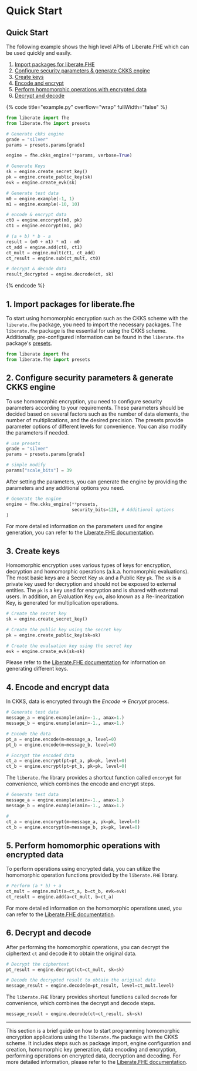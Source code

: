 # Quick Start

## Quick Start

The following example shows the high level APIs of Liberate.FHE which can be used quickly and easily.

1. [Import packages for liberate.FHE](quick-start.md#1.-import-packages-for-liberate.fhe)
2. [Configure security parameters & generate CKKS engine](quick-start.md#2.-configure-homomorphic-paramters-and-generate-ckks-engine)
3. [Create keys](quick-start.md#3.-create-homomorphic-keys)
4. [Encode and encrypt](quick-start.md#4.-encode-and-encrypt-data)
5. [Perform homomorphic operations with encrypted data](quick-start.md#5.-perform-operation-with-encrypted-data)
6. [Decrypt and decode](quick-start.md#6.-decrypt-and-decode)

{% code title="example.py" overflow="wrap" fullWidth="false" %}
```python
from liberate import fhe
from liberate.fhe import presets

# Generate ckks engine
grade = "silver"
params = presets.params[grade]

engine = fhe.ckks_engine(**params, verbose=True)

# Generate Keys
sk = engine.create_secret_key()
pk = engine.create_public_key(sk)
evk = engine.create_evk(sk)

# Generate test data
m0 = engine.example(-1, 1)
m1 = engine.example(-10, 10)

# encode & encrypt data
ct0 = engine.encorypt(m0, pk)
ct1 = engine.encorypt(m1, pk)

# (a + b) * b - a
result = (m0 + m1) * m1 - m0
ct_add = engine.add(ct0, ct1)
ct_mult = engine.mult(ct1, ct_add)
ct_result = engine.sub(ct_mult, ct0)

# decrypt & decode data
result_decrypted = engine.decrode(ct, sk)

```
{% endcode %}

## 1. Import packages for liberate.fhe

To start using homomorphic encryption such as the CKKS scheme with the `liberate.fhe` package, you need to import the necessary packages. The `liberate.fhe` package is the essential for using the CKKS scheme. Additionally, pre-configured information can be found in the `liberate.fhe` package's [presets](../api-references/docs.md#preset-parameters).

```python
from liberate import fhe
from liberate.fhe import presets
```

## 2. Configure security parameters & generate CKKS engine

To use homomorphic encryption, you need to configure security parameters according to your requirements. These parameters should be decided based on several factors such as the number of data elements, the number of multiplications, and the desired precision. The presets provide parameter options of different levels for convenience. You can also modify the parameters if needed.

```python
# use presets
grade = "silver"
params = presets.params[grade]

# simple modify
params["scale_bits"] = 39
```

After setting the parameters, you can generate the engine by providing the parameters and any additional options you need.

```python
# Generate the engine
engine = fhe.ckks_engine(**presets,
                         security_bits=128, # Additional options
)

```

For more detailed information on the parameters used for engine generation, you can refer to the [Liberate.FHE documentation](../api-references/docs.md#context-generation).

## 3. Create keys

Homomorphic encryption uses various types of keys for encryption, decryption and homomorphic operations (a.k.a. homomorphic evaluations). The most basic keys are a Secret Key `sk` and a Public Key `pk`. The `sk` is a private key used for decryption and should not be exposed to external entities. The `pk` is a key used for encryption and is shared with external users. In addition, an Evaluation Key `evk`, also known as a Re-linearization Key, is generated for multiplication operations.

```python
# Create the secret key
sk = engine.create_secret_key()

# Create the public key using the secret key
pk = engine.create_public_key(sk=sk)

# Create the evaluation key using the secret key
evk = engine.create_evk(sk=sk)

```

Please refer to the [Liberate.FHE documentation](../api-references/docs.md#key-generations) for information on generating different keys.

## 4. Encode and encrypt data

In CKKS, data is encrypted through the _Encode -> Encrypt_ process.

```python
# Generate test data
message_a = engine.example(amin=-1., amax=1.)
message_b = engine.example(amin=-1., amax=1.)

# Encode the data
pt_a = engine.encode(m=message_a, level=0)
pt_b = engine.encode(m=message_b, level=0)

# Encrypt the encoded data
ct_a = engine.encrypt(pt=pt_a, pk=pk, level=0)
ct_b = engine.encrypt(pt=pt_b, pk=pk, level=0)

```

The `liberate.fhe` library provides a shortcut function called `encorypt` for convenience, which combines the encode and encrypt steps.

```python
# Generate test data
message_a = engine.example(amin=-1., amax=1.)
message_b = engine.example(amin=-1., amax=1.)

# 
ct_a = engine.encorypt(m=message_a, pk=pk, level=0)
ct_b = engine.encorypt(m=message_b, pk=pk, level=0)
```

## 5. Perform homomorphic operations with encrypted data

To perform operations using encrypted data, you can utilize the homomorphic operation functions provided by the `liberate.FHE` library.&#x20;

```python
# Perform (a * b) + a
ct_mult = engine.mult(a=ct_a, b=ct_b, evk=evk)
ct_result = engine.add(a=ct_mult, b=ct_a)
```

For more detailed information on the homomorphic operations used, you can refer to the [Liberate.FHE documentation](../api-references/docs.md#arithmetic-functions).

## 6. Decrypt and decode

After performing the homomorphic operations, you can decrypt the ciphertext `ct` and decode it to obtain the original data.

```python
# Decrypt the ciphertext
pt_result = engine.decrypt(ct=ct_mult, sk=sk)

# Decode the decrypted result to obtain the original data
message_result = engine.decode(m=pt_result, level=ct_mult.level)
```

The `liberate.FHE` library provides shortcut functions called `decrode` for convenience, which combines the decrypt and decode steps.

```python
message_result = engine.decrode(ct=ct_result, sk=sk)
```

***

This section is a brief guide on how to start programming homomorphic encryption applications using the `liberate.fhe` package with the CKKS scheme. It includes steps such as package import, engine configuration and creation, homomorphic key generation, data encoding and encryption, performing operations on encrypted data, decryption and decoding. For more detailed information, please refer to the [Liberate.FHE documentation](../api-references/docs.md).
